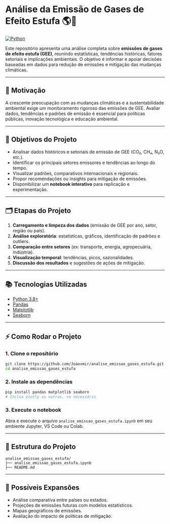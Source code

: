 # Análise da Emissão de Gases de Efeito Estufa 🌎🌱

[![Python](https://img.shields.io/badge/python-3.8%2B-blue.svg)](https://www.python.org/)

Este repositório apresenta uma análise completa sobre **emissões de gases de efeito estufa (GEE)**, reunindo estatísticas, tendências históricas, fatores setoriais e implicações ambientais. O objetivo é informar e apoiar decisões baseadas em dados para redução de emissões e mitigação das mudanças climáticas.

---

## 🌟 Motivação

A crescente preocupação com as mudanças climáticas e a sustentabilidade ambiental exige um monitoramento rigoroso das emissões de GEE. Avaliar dados, tendências e padrões de emissão é essencial para políticas públicas, inovação tecnológica e educação ambiental.

---

## 🎯 Objetivos do Projeto

- Analisar dados históricos e setoriais de emissão de GEE (CO₂, CH₄, N₂O, etc.).
- Identificar os principais setores emissores e tendências ao longo do tempo.
- Visualizar padrões, comparativos internacionais e regionais.
- Propor recomendações ou insights para mitigação de emissões.
- Disponibilizar um **notebook interativo** para replicação e experimentação.

---

## 🗂️ Etapas do Projeto

1. **Carregamento e limpeza dos dados** (emissão de GEE por ano, setor, região ou país).
2. **Análise exploratória**: estatísticas, gráficos, identificação de padrões e outliers.
3. **Comparação entre setores** (ex: transporte, energia, agropecuária, indústria).
4. **Visualização temporal**: tendências, picos, sazonalidades.
5. **Discussão dos resultados** e sugestões de ações de mitigação.

---

## 📚 Tecnologias Utilizadas

- [Python 3.8+](https://www.python.org/)
- [Pandas](https://pandas.pydata.org/)
- [Matplotlib](https://matplotlib.org/)
- [Seaborn](https://seaborn.pydata.org/)

---

## ⚡ Como Rodar o Projeto

### 1. Clone o repositório

```bash
git clone https://github.com/Joaovmir/analise_emissao_gases_estufa.git
cd analise_emissao_gases_estufa
````

### 2. Instale as dependências

```bash
pip install pandas matplotlib seaborn
# Inclua plotly ou outras, se necessário
```

### 3. Execute o notebook

Abra e execute o arquivo `analise_emissao_gases_estufa.ipynb` em seu ambiente Jupyter, VS Code ou Colab.

---

## 📁 Estrutura do Projeto

```
analise_emissao_gases_estufa/
├── analise_emissao_gases_estufa.ipynb
├── README.md
```

---

## 🔎 Possíveis Expansões

* Análise comparativa entre países ou estados.
* Projeções de emissões futuras com modelos estatísticos.
* Mapas geográficos de emissões.
* Avaliação do impacto de políticas de mitigação.

